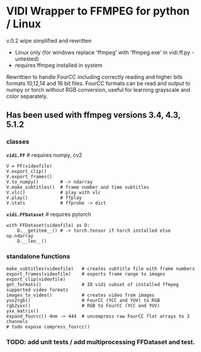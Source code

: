 # VIDI Wrapper to FFMPEG for python / Linux
v.0.2 wipe simplified and rewritten
*   Linux only (for windows replace 'ffmpeg' with 'ffmpeg.exe' in vidi.ff.py - untested)
*   requires ffmpeg installed in system

Rewrittien to handle FourCC including correctly reading and higher bits formats 10,12,14 and 16 bit files. FourCC formats can be read and output to numpy or torch without RGB conversion, useful for learning grayscale and color separately.

Has been used with ffmpeg versions 3.4, 4.3, 5.1.2
---

### classes

**`vidi.FF`** # requires numpy, cv2

    V = FF(videofile)
    V.export_clip()
    V.export_frames()
    V.to_numpy()        # -> ndarray
    V.make_subtitles()  # frame number and time subtitles
    V.vlc()             # play with vlc
    V.play()            # ffplay
    V.stats             # ffprobe -> dict

**`vidi.FFDataset`** # requires pytorch

    with FFDataset(videofile) as D:
        D.__getitem__() # -> torch.tensor if torch installed else np.ndarray
        D.__len__()


### standalone functions

    make_subtitles(videofile)   # creates subtitle file with frame numbers
    export_frames(videofile)    # exports frame range to images
    export_clip(videofile)
    get_formats()               # IO vidi subset of installed ffmpeg supported video formats
    images_to_video()           # creates video from images
    yxx2rgb()                   # FourCC (YCC and YUV) to RGB
    rgb2yxx()                   # RGB to FourCC (YCC and YUV)
    yxx_matrix()
    expand_fourcc() 4nm -> 444  # uncompress raw FourCC flat arrays to 3 channels
    # todo expose compress_fourcc()

### TODO: add unit tests / add multiprocessing FFDataset and test.
